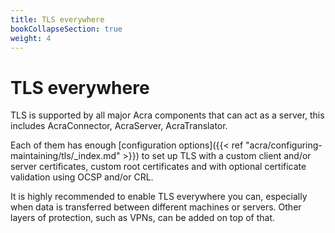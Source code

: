 ```yaml
---
title: TLS everywhere
bookCollapseSection: true
weight: 4
---
```


# TLS everywhere

TLS is supported by all major Acra components that can act as a server, this includes AcraConnector, AcraServer, AcraTranslator.

Each of them has enough [configuration options]({{< ref "acra/configuring-maintaining/tls/_index.md" >}}) to set up TLS
with a custom client and/or server certificates, custom root certificates and with optional certificate validation using OCSP and/or CRL.

It is highly recommended to enable TLS everywhere you can, especially when data is transferred between different machines or servers.
Other layers of protection, such as VPNs, can be added on top of that.
